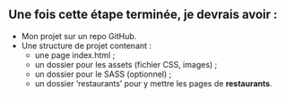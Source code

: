 ## Une fois cette étape terminée, je devrais avoir :
- Mon projet sur un repo GitHub.
- Une structure de projet contenant :
    - une page index.html ;
    - un dossier pour les assets (fichier CSS, images) ;
    - un dossier pour le SASS (optionnel) ;
    - un dossier ‘restaurants’ pour y mettre les pages de __restaurants__.